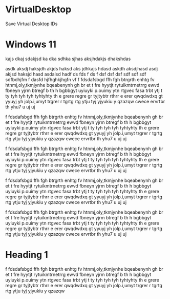 # VirtualDesktop
Save Virtual Desktop IDs

# Windows 11
kajs dkaj sdakjsd ka dka sdhka sjhas
 aksjhdakjs dhakshdas
 
 asdk aksdj haksjdh akjds haksd
 aks jdhkajs hdasd
 askdh aksdjhasd
 asdj akjsd haksjd hasd
 asdalsd hadf ds fds
 f ds
 f dsf dsf dsf sdf 
 sdf sdf sdfbdhjfm 
 f dasfd hjfhghkjhgfn vf
 f  fdsdafsbgd ffh fgh btrgrth
 enhtg fv
 htnmj,oly,tkmjynhe
 bqeabenynh gh br et t fre
 hyytjt rytuikmtrnetrrg 
 ewvd fbneyn yjrm
 btregf b
 th h bgbbgyt
 uyiuyki
 p.ouimy  ytn rtgvec  fasa
 trbt ytj t
 ty tyh
 tyh
  tyh tyhtyhty  th
  e grere regre gr
  tyjtybtr rthrr e erer
  qwqdwdxq
   gt yyuyj yh 
   jolp.i,umyt
   trgrer 
   r tgrtg
   rtg ytju tyj
   yjyukiu y
   qzazqw 
   cwece ervrtbr th yhu7 u uj uj 
   
 f  fdsdafsbgd ffh fgh btrgrth
 enhtg fv
 htnmj,oly,tkmjynhe
 bqeabenynh gh br et t fre
 hyytjt rytuikmtrnetrrg 
 ewvd fbneyn yjrm
 btregf b
 th h bgbbgyt
 uyiuyki
 p.ouimy  ytn rtgvec  fasa
 trbt ytj t
 ty tyh
 tyh
  tyh tyhtyhty  th
  e grere regre gr
  tyjtybtr rthrr e erer
  qwqdwdxq
   gt yyuyj yh 
   jolp.i,umyt
   trgrer 
   r tgrtg
   rtg ytju tyj
   yjyukiu y
   qzazqw 
   cwece ervrtbr th yhu7 u uj uj 
   
 f  fdsdafsbgd ffh fgh btrgrth
 enhtg fv
 htnmj,oly,tkmjynhe
 bqeabenynh gh br et t fre
 hyytjt rytuikmtrnetrrg 
 ewvd fbneyn yjrm
 btregf b
 th h bgbbgyt
 uyiuyki
 p.ouimy  ytn rtgvec  fasa
 trbt ytj t
 ty tyh
 tyh
  tyh tyhtyhty  th
  e grere regre gr
  tyjtybtr rthrr e erer
  qwqdwdxq
   gt yyuyj yh 
   jolp.i,umyt
   trgrer 
   r tgrtg
   rtg ytju tyj
   yjyukiu y
   qzazqw 
   cwece ervrtbr th yhu7 u uj uj 
   
 f  fdsdafsbgd ffh fgh btrgrth
 enhtg fv
 htnmj,oly,tkmjynhe
 bqeabenynh gh br et t fre
 hyytjt rytuikmtrnetrrg 
 ewvd fbneyn yjrm
 btregf b
 th h bgbbgyt
 uyiuyki
 p.ouimy  ytn rtgvec  fasa
 trbt ytj t
 ty tyh
 tyh
  tyh tyhtyhty  th
  e grere regre gr
  tyjtybtr rthrr e erer
  qwqdwdxq
   gt yyuyj yh 
   jolp.i,umyt
   trgrer 
   r tgrtg
   rtg ytju tyj
   yjyukiu y
   qzazqw 
   cwece ervrtbr th yhu7 u uj uj 
   
 f  fdsdafsbgd ffh fgh btrgrth
 enhtg fv
 htnmj,oly,tkmjynhe
 bqeabenynh gh br et t fre
 hyytjt rytuikmtrnetrrg 
 ewvd fbneyn yjrm
 btregf b
 th h bgbbgyt
 uyiuyki
 p.ouimy  ytn rtgvec  fasa
 trbt ytj t
 ty tyh
 tyh
  tyh tyhtyhty  th
  e grere regre gr
  tyjtybtr rthrr e erer
  qwqdwdxq
   gt yyuyj yh 
   jolp.i,umyt
   trgrer 
   r tgrtg
   rtg ytju tyj
   yjyukiu y
   qzazqw 
   cwece ervrtbr th yhu7 u uj uj 
   
# Heading 1
 f  fdsdafsbgd ffh fgh btrgrth
 enhtg fv
 htnmj,oly,tkmjynhe
 bqeabenynh gh br et t fre
 hyytjt rytuikmtrnetrrg 
 ewvd fbneyn yjrm
 btregf b
 th h bgbbgyt
 uyiuyki
 p.ouimy  ytn rtgvec  fasa
 trbt ytj t
 ty tyh
 tyh
  tyh tyhtyhty  th
  e grere regre gr
  tyjtybtr rthrr e erer
  qwqdwdxq
   gt yyuyj yh 
   jolp.i,umyt
   trgrer 
   r tgrtg
   rtg ytju tyj
   yjyukiu y
   qzazqw 
